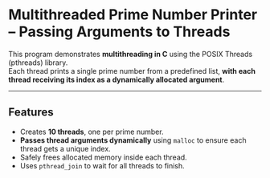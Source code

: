 # Multithreaded Prime Number Printer – Passing Arguments to Threads

This program demonstrates **multithreading in C** using the POSIX Threads (pthreads) library.  
Each thread prints a single prime number from a predefined list, **with each thread receiving its index as a dynamically allocated argument**.

---

## Features
- Creates **10 threads**, one per prime number.  
- **Passes thread arguments dynamically** using `malloc` to ensure each thread gets a unique index.  
- Safely frees allocated memory inside each thread.  
- Uses `pthread_join` to wait for all threads to finish.